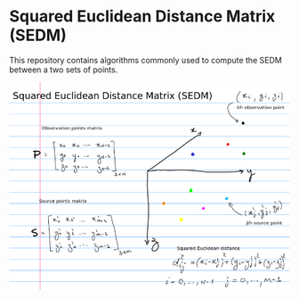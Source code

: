 # **S**quared **E**uclidean **D**istance **M**atrix (SEDM)

This repository contains algorithms commonly used to compute the SEDM between
a two sets of points.


<p align="center">
    <img src="sedm_scheme.png" width = "700">
</p>
